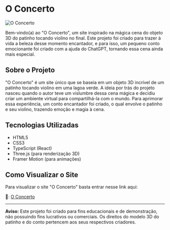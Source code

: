 # O Concerto

![O Concerto](https://i.imgur.com/O9qVeCh.png)

Bem-vindo(a) ao "O Concerto", um site inspirado na mágica cena do objeto 3D do patinho tocando violino no final. Este projeto foi criado para trazer à vida a beleza desse momento encantador, e para isso, um pequeno conto emocionante foi criado com a ajuda do ChatGPT, tornando essa cena ainda mais especial.

## Sobre o Projeto

"O Concerto" é um site único que se baseia em um objeto 3D incrível de um patinho tocando violino em uma lagoa verde. A ideia por trás do projeto nasceu quando o autor teve um vislumbre dessa cena mágica e decidiu criar um ambiente virtual para compartilhá-la com o mundo. Para aprimorar essa experiência, um conto encantador foi criado, o qual envolve o patinho e seu violino, trazendo emoção e magia à cena.

## Tecnologias Utilizadas

- HTML5
- CSS3
- TypeScript (React)
- Three.js (para renderização 3D)
- Framer Motion (para animações)

## Como Visualizar o Site

Para visualizar o site "O Concerto" basta entrar nesse link aqui:

🚀: [O Concerto](https://o-concerto.vercel.app/)

---

**Aviso:** Este projeto foi criado para fins educacionais e de demonstração, não possuindo fins lucrativos ou comerciais. Os direitos do modelo 3D do patinho e do conto pertencem aos seus respectivos criadores.
